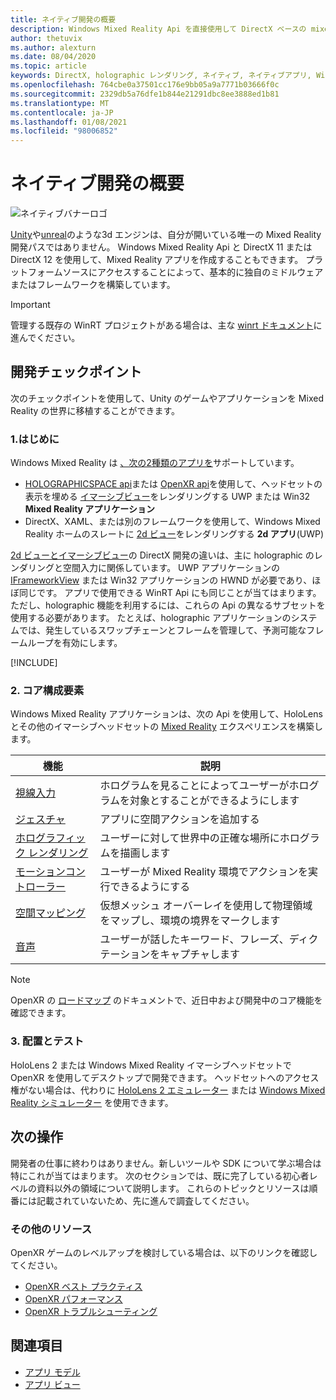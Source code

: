 ```yaml
---
title: ネイティブ開発の概要
description: Windows Mixed Reality Api を直接使用して DirectX ベースの mixed reality エンジンを構築する方法について説明します。
author: thetuvix
ms.author: alexturn
ms.date: 08/04/2020
ms.topic: article
keywords: DirectX, holographic レンダリング, ネイティブ, ネイティブアプリ, WinRT, WinRT アプリ, プラットフォーム Api, カスタムエンジン, ミドルウェア, mixed reality ヘッドセット, windows mixed reality ヘッドセット, 仮想現実ヘッドセット
ms.openlocfilehash: 764cbe0a37501cc176e9bb05a9a7771b03666f0c
ms.sourcegitcommit: 2329db5a76dfe1b844e21291dbc8ee3888ed1b81
ms.translationtype: MT
ms.contentlocale: ja-JP
ms.lasthandoff: 01/08/2021
ms.locfileid: "98006852"
---
```

# <a name="native-development-overview"></a>ネイティブ開発の概要

![ネイティブバナーロゴ](../images/native_logo_banner.png)

[Unity](../unity/unity-development-overview.md)や[unreal](../unreal/unreal-development-overview.md)のような3d エンジンは、自分が開いている唯一の Mixed Reality 開発パスではありません。 Windows Mixed Reality Api と DirectX 11 または DirectX 12 を使用して、Mixed Reality アプリを作成することもできます。 プラットフォームソースにアクセスすることによって、基本的に独自のミドルウェアまたはフレームワークを構築しています。 

> [!IMPORTANT]
> 管理する既存の WinRT プロジェクトがある場合は、主な [winrt ドキュメント](creating-a-holographic-directx-project.md)に進んでください。 

## <a name="development-checkpoints"></a>開発チェックポイント

次のチェックポイントを使用して、Unity のゲームやアプリケーションを Mixed Reality の世界に移植することができます。

### <a name="1-getting-started"></a>1.はじめに

Windows Mixed Reality は [、次の2種類のアプリを](../../design/app-views.md)サポートしています。
* [HOLOGRAPHICSPACE api](getting-a-holographicspace.md)または [OpenXR api](openxr.md)を使用して、ヘッドセットの表示を埋める [イマーシブビュー](../../design/app-views.md)をレンダリングする UWP または Win32 **Mixed Reality アプリケーション**
* DirectX、XAML、または別のフレームワークを使用して、Windows Mixed Reality ホームのスレートに [2d ビュー](../../design/app-views.md#2d-views)をレンダリングする **2d アプリ**(UWP)

[2d ビューとイマーシブビュー](../../design/app-views.md)の DirectX 開発の違いは、主に holographic のレンダリングと空間入力に関係しています。 UWP アプリケーションの [IFrameworkView](https://msdn.microsoft.com/library/windows/apps/windows.applicationmodel.core.iframeworkview.aspx) または Win32 アプリケーションの HWND が必要であり、ほぼ同じです。 アプリで使用できる WinRT Api にも同じことが当てはまります。 ただし、holographic 機能を利用するには、これらの Api の異なるサブセットを使用する必要があります。 たとえば、holographic アプリケーションのシステムでは、発生しているスワップチェーンとフレームを管理して、予測可能なフレームループを有効にします。

[!INCLUDE[](../includes/native-getting-started.md)]

### <a name="2-core-building-blocks"></a>2. コア構成要素

Windows Mixed Reality アプリケーションは、次の Api を使用して、HoloLens とその他のイマーシブヘッドセットの [Mixed Reality](../../discover/mixed-reality.md) エクスペリエンスを構築します。

|  機能  |  説明  |
| --- | --- |
| [視線入力](../../design/gaze-and-commit.md) | ホログラムを見ることによってユーザーがホログラムを対象とすることができるようにします |
| [ジェスチャ](../../design/gaze-and-commit.md#composite-gestures) | アプリに空間アクションを追加する |
| [ホログラフィック レンダリング](../platform-capabilities-and-apis/rendering.md) | ユーザーに対して世界中の正確な場所にホログラムを描画します |
| [モーションコントローラー](../../design/motion-controllers.md) | ユーザーが Mixed Reality 環境でアクションを実行できるようにする |
| [空間マッピング](../../design/spatial-mapping.md) | 仮想メッシュ オーバーレイを使用して物理領域をマップし、環境の境界をマークします |
| [音声](../../design/voice-input.md) | ユーザーが話したキーワード、フレーズ、ディクテーションをキャプチャします |
 
> [!NOTE]
> OpenXR の [ロードマップ](openxr.md#roadmap) のドキュメントで、近日中および開発中のコア機能を確認できます。

### <a name="3-deploying-and-testing"></a>3. 配置とテスト

HoloLens 2 または Windows Mixed Reality イマーシブヘッドセットで OpenXR を使用してデスクトップで開発できます。  ヘッドセットへのアクセス権がない場合は、代わりに [HoloLens 2 エミュレーター](../platform-capabilities-and-apis/using-the-hololens-emulator.md) または [Windows Mixed Reality シミュレーター](../platform-capabilities-and-apis/using-the-windows-mixed-reality-simulator.md) を使用できます。

## <a name="whats-next"></a>次の操作

開発者の仕事に終わりはありません。新しいツールや SDK について学ぶ場合は特にこれが当てはまります。 次のセクションでは、既に完了している初心者レベルの資料以外の領域について説明します。 これらのトピックとリソースは順番には記載されていないため、先に進んで調査してください。

### <a name="additional-resources"></a>その他のリソース

OpenXR ゲームのレベルアップを検討している場合は、以下のリンクを確認してください。

* [OpenXR ベスト プラクティス](openxr-best-practices.md)
* [OpenXR パフォーマンス](openxr-performance.md)
* [OpenXR トラブルシューティング](openxr-troubleshooting.md)

## <a name="see-also"></a>関連項目
* [アプリ モデル](../../design/app-model.md)
* [アプリ ビュー](../../design/app-views.md)
